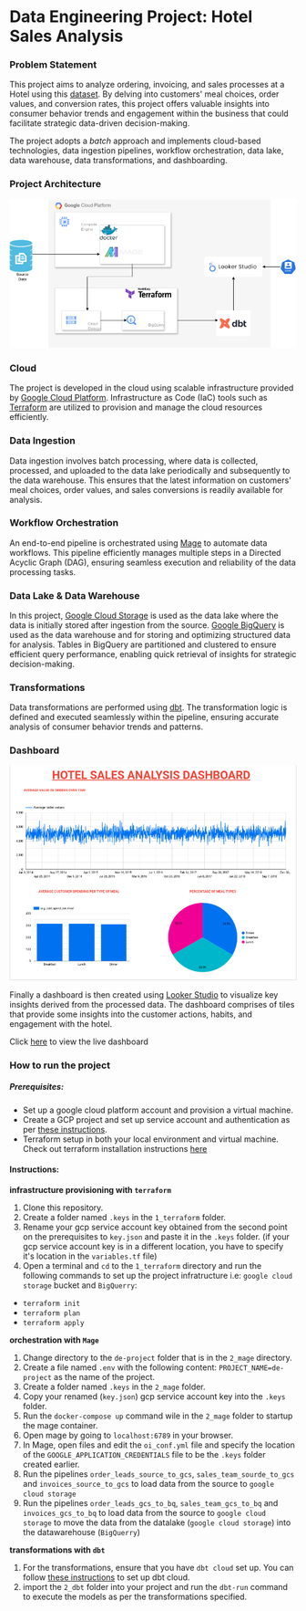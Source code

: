 # Data Engineering Project: Hotel Sales Analysis


### Problem Statement
This project aims to analyze ordering, invoicing, and sales processes at a Hotel using this [dataset](https://zenodo.org/records/4092667#.Y8OsBtJBwUE). By delving into customers' meal choices, order values, and conversion rates, this project offers valuable insights into consumer behavior trends and engagement within the business that could facilitate strategic data-driven decision-making. 

The project adopts a *batch* approach and implements cloud-based technologies, data ingestion pipelines, workflow orchestration, data lake, data warehouse, data transformations, and dashboarding.

### Project Architecture

![architecture](./images/architecture.png)


### Cloud
The project is developed in the cloud using scalable infrastructure provided by [Google Cloud Platform](https://cloud.google.com/). Infrastructure as Code (IaC) tools such as [Terraform](https://www.terraform.io/) are utilized to provision and manage the cloud resources efficiently.

### Data Ingestion
Data ingestion involves batch processing, where data is collected, processed, and uploaded to the data lake periodically and subsequently to the data warehouse. This ensures that the latest information on customers' meal choices, order values, and sales conversions is readily available for analysis.

### Workflow Orchestration
An end-to-end pipeline is orchestrated using [Mage](https://www.mage.ai/) to automate data workflows. This pipeline efficiently manages multiple steps in a Directed Acyclic Graph (DAG), ensuring seamless execution and reliability of the data processing tasks.

### Data Lake &  Data Warehouse
In this project, [Google Cloud Storage](https://cloud.google.com/storage) is used as the data lake where the data is initially stored after ingestion from the source. [Google BigQuery](https://cloud.google.com/bigquery) is used as the data warehouse and for storing and optimizing structured data for analysis. Tables in BigQuery are partitioned and clustered to ensure efficient query performance, enabling quick retrieval of insights for strategic decision-making.

### Transformations
Data transformations are performed using [dbt](https://www.getdbt.com/). The transformation logic is defined and executed seamlessly within the pipeline, ensuring accurate analysis of consumer behavior trends and patterns.

### Dashboard

![architecture](./images/dashboard.png)


Finally a dashboard is then created using [Looker Studio](https://lookerstudio.google.com/) to visualize key insights derived from the processed data. The dashboard comprises of tiles that provide some insights into the customer actions, habits, and engagement with the hotel.

Click [here](https://lookerstudio.google.com/u/0/reporting/ad8806a1-19bd-4a80-9770-2701f140cecc/page/L7ouD/edit) to view the live dashboard

### How to run the project

##### Prerequisites: 
* Set up a google cloud platform account and provision a virtual machine.
* Create a GCP project and set up service account and authentication as per [these instructions](https://github.com/DataTalksClub/data-engineering-zoomcamp/blob/main/01-docker-terraform/1_terraform_gcp/2_gcp_overview.md#initial-setup).
* Terraform setup in both your local environment and virtual machine. Check out terraform installation instructions [here](https://developer.hashicorp.com/terraform/tutorials/gcp-get-started/install-cli)

#### Instructions: 

__infrastructure provisioning with `terraform`__  

1. Clone this repository.   
2. Create a folder named `.keys` in the `1_terraform` folder.
3. Rename your gcp service account key obtained from the second point on the prerequisites to `key.json` and paste it in the `.keys` folder. (if your gcp service account key is in a different location, you have to specify it's location in the `variables.tf` file)
4. Open a terminal and `cd` to the `1_terraform` directory and run the following commands to set up the project infratructure i.e: `google cloud storage` bucket and `BigQuerry`: 
* `terraform init`
* `terraform plan`
* `terraform apply`

__orchestration with `Mage`__

1. Change directory to the `de-project` folder that is in the `2_mage` directory.
2. Create a file named `.env` with the following content: `PROJECT_NAME=de-project` as the name of the project.
3. Create a folder named `.keys` in the `2_mage` folder.
4. Copy your renamed (`key.json`) gcp service account key into the `.keys` folder. 
5. Run the `docker-compose up` command wile in the `2_mage` folder to startup the mage container.
6. Open mage by going to `localhost:6789` in your browser.
6. In Mage, open files and edit the `oi_conf.yml` file and specify the location of the `GOOGLE_APPLICATION_CREDENTIALS` file to be the `.keys` folder created earlier. 
7. Run the pipelines `order_leads_source_to_gcs`, `sales_team_sourde_to_gcs` and `invoices_source_to_gcs` to load data from the source to `google cloud storage`
8. Run the pipelines `order_leads_gcs_to_bq`, `sales_team_gcs_to_bq` and `invoices_gcs_to_bq` to load data from the source to `google cloud storage` to move the data from the datalake (`google cloud storage`) into the datawarehouse (`BigQuerry`)

__transformations with `dbt`__

1. For the transformations, ensure that you have `dbt cloud` set up. You can follow [these instructions](https://github.com/DataTalksClub/data-engineering-zoomcamp/blob/main/04-analytics-engineering/dbt_cloud_setup.md) to set up dbt cloud.
2. import the `2_dbt` folder into your project and run the `dbt-run` command to execute the models as per the transformations specified. 

